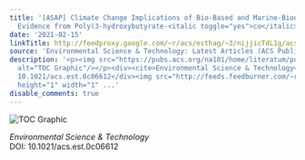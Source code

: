 ```yaml
---
title: '[ASAP] Climate Change Implications of Bio-Based and Marine-Biodegradable Plastic:
  Evidence from Poly(3-hydroxybutyrate-<italic toggle="yes">co</italic>-3-hydroxyhexanoate)'
date: '2021-02-15'
linkTitle: http://feedproxy.google.com/~r/acs/esthag/~3/nijjicTdL1g/acs.est.0c06612
source: 'Environmental Science & Technology: Latest Articles (ACS Publications)'
description: '<p><img src="https://pubs.acs.org/na101/home/literatum/publisher/achs/journals/content/esthag/0/esthag.ahead-of-print/acs.est.0c06612/20210215/images/medium/es0c06612_0005.gif"
  alt="TOC Graphic"/></p><div><cite>Environmental Science & Technology</cite></div><div>DOI:
  10.1021/acs.est.0c06612</div><img src="http://feeds.feedburner.com/~r/acs/esthag/~4/nijjicTdL1g"
  height="1" width="1" ...'
disable_comments: true
---
```

<p><img src="https://pubs.acs.org/na101/home/literatum/publisher/achs/journals/content/esthag/0/esthag.ahead-of-print/acs.est.0c06612/20210215/images/medium/es0c06612_0005.gif" alt="TOC Graphic"/></p><div><cite>Environmental Science & Technology</cite></div><div>DOI: 10.1021/acs.est.0c06612</div><img src="http://feeds.feedburner.com/~r/acs/esthag/~4/nijjicTdL1g" height="1" width="1" ...